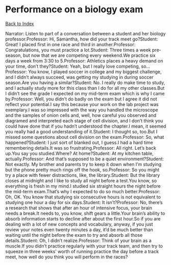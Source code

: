 # Performance on a biology exam
[Back to Index](https://github.com/windows10010/tpoExtractor/blob/master/README.md)

Narrator: Listen to part of a conversation between a student and her biology professor.Professor: Hi, Samantha, how did your track meet go?Student: Great! I placed first in one race and third in another.Professor: Congratulations, you must practice a lot.Student: Three times a week pre-season, but now that we are competing every weekend.We practice six days a week from 3:30 to 5.Professor: Athletics places a heavy demand on your time, don’t they?Student: Yeah, but I really love competing, so…Professor: You know, I played soccer in college and my biggest challenge, and I didn’t always succeed, was getting my studying in during soccer season.Are you having a similar?Student: No. I really do make time to study, and I actually study more for this class than I do for all my other classes.But I didn’t see the grade I expected on my mid-term exam which is why I came by.Professor: Well, you didn’t do badly on the exam but I agree it did not reflect your potential.I say this because your work on the lab project was exemplary.I was so impressed with the way you handled the microscope and the samples of onion cells and, well, how careful you observed and diagramed and interpreted each stage of cell division, and I don’t think you could have done that if you hadn’t understood the chapter.I mean, it seemed you really had a good understanding of it.Student: I thought so, too.But I missed some questions about cell division on the exam.Professor: So, what happened?Student: I just sort of blanked out, I guess.I had a hard time remembering details.It was so frustrating.Professor: All right. Let’s back up.You say you studied.Where? At home?Student: At my kitchen table, actually.Professor: And that’s supposed to be a quiet environment?Student: Not exactly. My brother and parents try to keep it down when I’m studying but the phone pretty much rings off the hook, so.Professor: So you might try a place with fewer distractions, like, the library.Student: But the library closes at midnight and I like to study all night before a test.You know, so everything is fresh in my mind.I studied six straight hours the night before the mid-term exam.That’s why I expected to do so much better.Professor: Oh, OK. You know that studying six consecutive hours is not equivalent to studying one hour a day for six days.Student: It isn’t?Professor: No, there’s a research that shows that after an hour of intensive focus, your brain needs a break.It needs to, you know, shift gears a little.Your brain’s ability to absorb information starts to decline after about the first hour.So if you are dealing with a lot of new concepts and vocabulary, anyway, if you just review your notes even twenty minutes a day, it’d be much better than waiting until the night before the exam to try and absorb all those details.Student: Oh, I didn’t realize.Professor: Think of your brain as a muscle.If you didn’t practice regularly with your track team, and then try to squeeze in three weeks’ worth of running practice the day before a track meet, how well do you think you will perform in the races? 